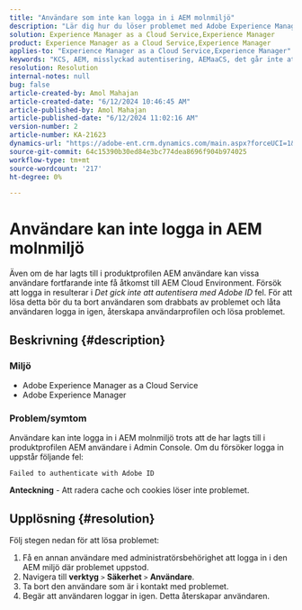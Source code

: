 ```yaml
---
title: "Användare som inte kan logga in i AEM molnmiljö"
description: "Lär dig hur du löser problemet med Adobe Experience Manager där användare inte kan logga in i AEM molnmiljö."
solution: Experience Manager as a Cloud Service,Experience Manager
product: Experience Manager as a Cloud Service,Experience Manager
applies-to: "Experience Manager as a Cloud Service,Experience Manager"
keywords: "KCS, AEM, misslyckad autentisering, AEMaaCS, det går inte att logga in AEM molnet, AEM användare, Admin Console"
resolution: Resolution
internal-notes: null
bug: false
article-created-by: Amol Mahajan
article-created-date: "6/12/2024 10:46:45 AM"
article-published-by: Amol Mahajan
article-published-date: "6/12/2024 11:02:16 AM"
version-number: 2
article-number: KA-21623
dynamics-url: "https://adobe-ent.crm.dynamics.com/main.aspx?forceUCI=1&pagetype=entityrecord&etn=knowledgearticle&id=8a1b140d-a928-ef11-840a-000d3a5a67ba"
source-git-commit: 64c15390b30ed84e3bc774dea8696f904b974025
workflow-type: tm+mt
source-wordcount: '217'
ht-degree: 0%

---
```


# Användare kan inte logga in AEM molnmiljö


Även om de har lagts till i produktprofilen AEM användare kan vissa användare fortfarande inte få åtkomst till AEM Cloud Environment. Försök att logga in resulterar i *Det gick inte att autentisera med Adobe ID* fel. För att lösa detta bör du ta bort användaren som drabbats av problemet och låta användaren logga in igen, återskapa användarprofilen och lösa problemet.

## Beskrivning {#description}


### <b>Miljö</b>

- Adobe Experience Manager as a Cloud Service
- Adobe Experience Manager




### <b>Problem/symtom</b>

Användare kan inte logga in i AEM molnmiljö trots att de har lagts till i produktprofilen AEM användare i Admin Console. Om du försöker logga in uppstår följande fel:


```
Failed to authenticate with Adobe ID
```


<b>Anteckning</b> - Att radera cache och cookies löser inte problemet.


## Upplösning {#resolution}


Följ stegen nedan för att lösa problemet:

1. Få en annan användare med administratörsbehörighet att logga in i den AEM miljö där problemet uppstod.
2. Navigera till <b>verktyg</b> `>`  <b>Säkerhet</b> `>`  <b>Användare</b>.
3. Ta bort den användare som är i kontakt med problemet.
4. Begär att användaren loggar in igen. Detta återskapar användaren.


